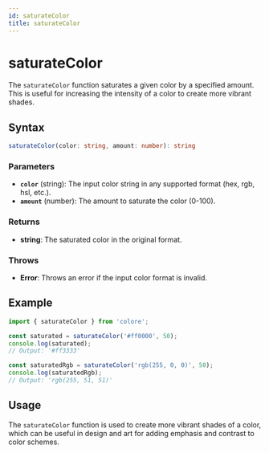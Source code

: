 ```yaml
---
id: saturateColor
title: saturateColor
---
```


# saturateColor

The `saturateColor` function saturates a given color by a specified amount. This is useful for increasing the intensity of a color to create more vibrant shades.

## Syntax

```typescript
saturateColor(color: string, amount: number): string
```

### Parameters

- **`color`** (string): The input color string in any supported format (hex, rgb, hsl, etc.).
- **`amount`** (number): The amount to saturate the color (0-100).

### Returns

- **string**: The saturated color in the original format.

### Throws

- **Error**: Throws an error if the input color format is invalid.

## Example

```typescript
import { saturateColor } from 'colore';

const saturated = saturateColor('#ff0000', 50);
console.log(saturated);
// Output: '#ff3333'

const saturatedRgb = saturateColor('rgb(255, 0, 0)', 50);
console.log(saturatedRgb);
// Output: 'rgb(255, 51, 51)'
```

## Usage

The `saturateColor` function is used to create more vibrant shades of a color, which can be useful in design and art for adding emphasis and contrast to color schemes.
